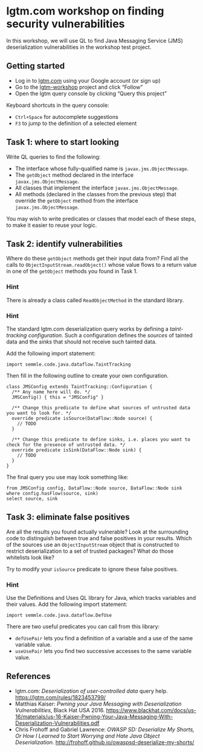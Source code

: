 # lgtm.com workshop on finding security vulnerabilities

In this workshop, we will use QL to find Java Messaging Service (JMS) deserialization vulnerabilities in the workshop test project.

## Getting started

* Log in to [lgtm.com](lgtm.com) using your Google account (or sign up)
* Go to the [lgtm-workshop](https://lgtm.com/projects/g/adityasharad/lgtm-workshop) project and click “Follow”
* Open the lgtm query console by clicking “Query this project”


Keyboard shortcuts in the query console:
* `Ctrl+Space` for autocomplete suggestions
* `F3` to jump to the definition of a selected element

## Task 1: where to start looking

Write QL queries to find the following:
* The interface whose fully-qualified name is `javax.jms.ObjectMessage`.
* The `getObject` method declared in the interface `javax.jms.ObjectMessage`.
* All classes that implement the interface `javax.jms.ObjectMessage`.
* All methods (declared in the classes from the previous step) that override the `getObject` method from the interface `javax.jms.ObjectMessage`.

You may wish to write predicates or classes that model each of these steps, to make it easier to reuse your logic.

## Task 2: identify vulnerabilities

Where do these `getObject` methods get their input data from? Find all the calls to `ObjectInputStream.readObject()` whose value flows to a return value in one of the `getObject` methods you found in Task 1.

### Hint
There is already a class called `ReadObjectMethod` in the standard library.

### Hint
The standard lgtm.com deserialization query works by defining a _taint-tracking configuration_. Such a configuration defines the _sources_ of tainted data and the _sinks_ that should not receive such tainted data.

Add the following import statement:
```ql
import semmle.code.java.dataflow.TaintTracking
```

Then fill in the following outline to create your own configuration.

```ql
class JMSConfig extends TaintTracking::Configuration {
  /** Any name here will do. */
  JMSConfig() { this = "JMSConfig" }
  
  /** Change this predicate to define what sources of untrusted data you want to look for. */
  override predicate isSource(DataFlow::Node source) {
    // TODO
  }
  
  /** Change this predicate to define sinks, i.e. places you want to check for the presence of untrusted data. */
  override predicate isSink(DataFlow::Node sink) {
    // TODO
  }
}
```

The final query you use may look something like:
```ql
from JMSConfig config, DataFlow::Node source, DataFlow::Node sink
where config.hasFlow(source, sink)
select source, sink
```

## Task 3: eliminate false positives

Are all the results you found actually vulnerable? Look at the surrounding code to distinguish between true and false positives in your results. Which of the sources use an `ObjectInputStream` object that is constructed to restrict deserialization to a set of trusted packages? What do those whitelists look like?

Try to modify your `isSource` predicate to ignore these false positives.

### Hint
Use the Definitions and Uses QL library for Java, which tracks variables and their values. Add the following import statement:
```ql
import semmle.code.java.dataflow.DefUse
```

There are two useful predicates you can call from this library:
* `defUsePair` lets you find a definition of a variable and a use of the same variable value.
* `useUsePair` lets you find two successive accesses to the same variable value.

## References
* lgtm.com: _Deserialization of user-controlled data_ query help. https://lgtm.com/rules/1823453799/
* Matthias Kaiser: _Pwning your Java Messaging with Deserialization Vulnerabilities_, Black Hat USA 2016. https://www.blackhat.com/docs/us-16/materials/us-16-Kaiser-Pwning-Your-Java-Messaging-With-Deserialization-Vulnerabilities.pdf
* Chris Frohoff and Gabriel Lawrence: _OWASP SD: Deserialize My Shorts, Or How I Learned to Start Worrying and Hate Java Object Deserialization._ http://frohoff.github.io/owaspsd-deserialize-my-shorts/